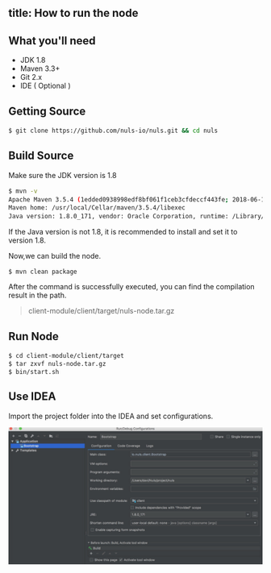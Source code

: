 title: How to run the node
--------------------------

## What you'll need

* JDK 1.8
* Maven 3.3+
* Git 2.x
* IDE ( Optional )

## Getting Source

```sh
$ git clone https://github.com/nuls-io/nuls.git && cd nuls
```

## Build Source

Make sure the JDK version is 1.8

```sh
$ mvn -v
Apache Maven 3.5.4 (1edded0938998edf8bf061f1ceb3cfdeccf443fe; 2018-06-18T02:33:14+08:00)
Maven home: /usr/local/Cellar/maven/3.5.4/libexec
Java version: 1.8.0_171, vendor: Oracle Corporation, runtime: /Library/Java/JavaVirtualMachines/jdk1.8.0_171.jdk/Contents/Home/jre
```

If the Java version is not 1.8, it is recommended to install and set it to version 1.8.

Now,we can build the node.

```
$ mvn clean package
```

After the command is successfully executed, you can find the compilation result in the path.

> client-module/client/target/nuls-node.tar.gz

## Run Node

```
$ cd client-module/client/target
$ tar zxvf nuls-node.tar.gz
$ bin/start.sh
```

## Use IDEA

Import the project folder into the IDEA and set configurations.


![图片](assert/launcher.jpg)
